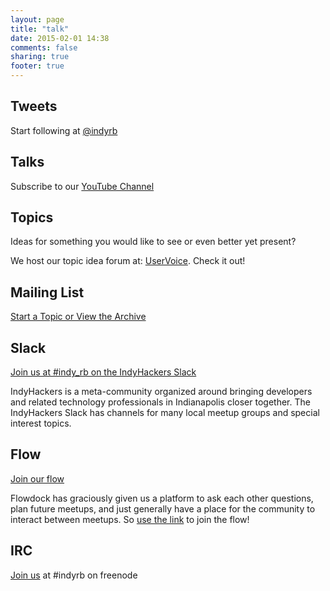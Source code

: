 ```yaml
---
layout: page
title: "talk"
date: 2015-02-01 14:38
comments: false
sharing: true
footer: true
---
```


## Tweets
Start following at [@indyrb](twitter.com/indyrb)

## Talks
Subscribe to our [YouTube Channel](https://www.youtube.com/channel/UCuwZgyA6KVErxK3mCf2Wzdg)

## Topics

Ideas for something you would like to see or even better yet present?

We host our topic idea forum at: [UserVoice](https://indyrb.uservoice.com/forums/20778-indy-rb-meetup-topics). Check it out!

## Mailing List

[Start a Topic or View the Archive](http://www.meetup.com/indyrb/messages/)

## Slack

[Join us at #indy_rb on the IndyHackers Slack](https://indyhackers-slack.herokuapp.com/)

IndyHackers is a meta-community organized around bringing developers and related technology professionals in Indianapolis closer together.
The IndyHackers Slack has channels for many local meetup groups and special interest topics.

## Flow

[Join our flow](https://www.flowdock.com/invitations/94a1bf817fd42ec852f693da30f685ddccb57a7c)

Flowdock has graciously given us a platform to ask each other questions, plan future meetups, and just generally have a place for the community to interact between meetups. So [use the link](https://www.flowdock.com/invitations/94a1bf817fd42ec852f693da30f685ddccb57a7c) to join the flow!

## IRC

[Join us](http://webchat.freenode.net/) at #indyrb on freenode
